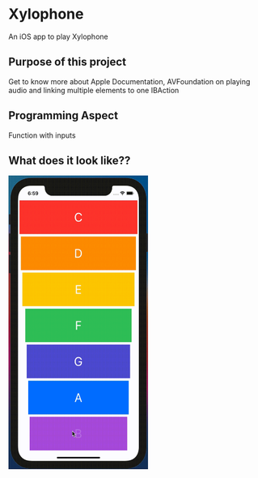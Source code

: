 # Xylophone
An iOS app to play Xylophone 

## Purpose of this project
Get to know more about Apple Documentation, AVFoundation on playing audio and linking multiple elements to one IBAction

## Programming Aspect
Function with inputs 

## What does it look like??
<img src="https://github.com/Helen-Noe/Xylophone/blob/main/Xylophone.gif" width="276" height="580">
